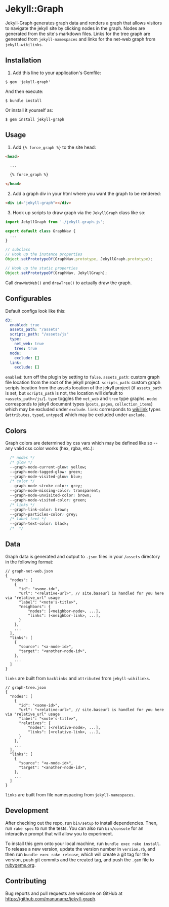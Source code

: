 # Jekyll::Graph

Jekyll-Graph generates graph data and renders a graph that allows visitors to navigate the jekyll site by clicking nodes in the graph. Nodes are generated from the site's markdown files. Links for the tree graph are generated from `jekyll-namespaces` and links for the net-web graph from `jekyll-wikilinks`.

## Installation

1. Add this line to your application's Gemfile:

```
$ gem 'jekyll-graph'
```

And then execute:

```
$ bundle install
```

Or install it yourself as:

```
$ gem install jekyll-graph
```

## Usage

1. Add `{% force_graph %}` to the site head:

```html
<head>

  ...

  {% force_graph %}

</head>
```

2. Add a graph div in your html where you want the graph to be rendered:

```html
<div id="jekyll-graph"></div>
```

3. Hook up scripts to draw graph via the `JekyllGraph` class like so:

```javascript
import JekyllGraph from './jekyll-graph.js';

export default class GraphNav {
  ...
}

// subclass
// Hook up the instance properties
Object.setPrototypeOf(GraphNav.prototype, JekyllGraph.prototype);

// Hook up the static properties
Object.setPrototypeOf(GraphNav, JekyllGraph);

```

Call `drawNetWeb()` and `drawTree()` to actually draw the graph.

## Configurables

Default configs look like this:

```yml
d3:
  enabled: true
  assets_path: "/assets"
  scripts_path: "/assets/js"
  type:
    net_web: true
    tree: true
  node:
    exclude: []
  link:
    exclude: []
```

`enabled`: turn off the plugin by setting to `false`.
`assets_path`: custom graph file location from the root of the jekyll project.
`scripts_path`: custom graph scripts location from the assets location of the jekyll project (if `assets_path` is set, but `scripts_path` is not, the location will default to `<assets_path>/js/`).
`type` toggles the `net_web` and `tree` type graphs.
`node`: corresponds to jekyll document types (`posts`, `pages`, `collection_items`) which may be excluded under `exclude`.
`link`: corresponds to [wikilink](https://github.com/manunamz/jekyll-wikilinks/) types (`attributes`, `typed`, `untyped`) which may be excluded under `exclude`.

## Colors

Graph colors are determined by css vars which may be defined like so -- any valid css color works (hex, rgba, etc.):

```CSS
  /* nodes */
  /* glow */
  --graph-node-current-glow: yellow;
  --graph-node-tagged-glow: green;
  --graph-node-visited-glow: blue;
  /* color */
  --graph-node-stroke-color: grey;
  --graph-node-missing-color: transparent;
  --graph-node-unvisited-color: brown;
  --graph-node-visited-color: green;
  /* links */
  --graph-link-color: brown;
  --graph-particles-color: grey;
  /* label text */
  --graph-text-color: black;
  /*  */
```

## Data
Graph data is generated and output to `.json` files in your `/assets` directory in the following format:

```
// graph-net-web.json
{
  "nodes": [
    {
      "id": "<some-id>",
      "url": "<relative-url>", // site.baseurl is handled for you here via "relative_url" usage
      "label": "<note's-title>",
      "neighbors": {
          "nodes": [<neighbor-node>, ...],
          "links": [<neighbor-link>, ...],
      }
    },
    ...
  ],
  "links": [
    {
      "source": "<a-node-id>",
      "target": "<another-node-id>",
    },
    ...
  ]
}
```

`links` are built from `backlinks` and `attributed` from `jekyll-wikilinks`.


```
// graph-tree.json
{
  "nodes": [
    {
      "id": "<some-id>",
      "url": "<relative-url>", // site.baseurl is handled for you here via "relative_url" usage
      "label": "<note's-title>",
      "relatives": {
          "nodes": [<relative-node>, ...],
          "links": [<relative-link>, ...],
      }
    },
    ...
  ],
  "links": [
    {
      "source": "<a-node-id>",
      "target": "<another-node-id>",
    },
    ...
  ]
}
```

`links` are built from file namespacing from `jekyll-namespaces`.

## Development

After checking out the repo, run `bin/setup` to install dependencies. Then, run `rake spec` to run the tests. You can also run `bin/console` for an interactive prompt that will allow you to experiment.

To install this gem onto your local machine, run `bundle exec rake install`. To release a new version, update the version number in `version.rb`, and then run `bundle exec rake release`, which will create a git tag for the version, push git commits and the created tag, and push the `.gem` file to [rubygems.org](https://rubygems.org).

## Contributing

Bug reports and pull requests are welcome on GitHub at https://github.com/manunamz/jekyll-graph.
